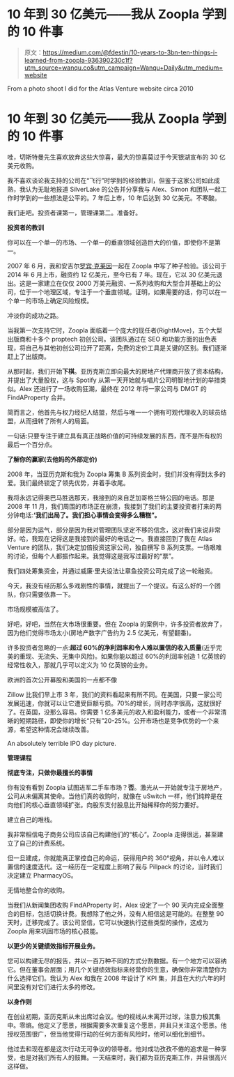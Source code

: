 # 10 年到 30 亿美元——我从 Zoopla 学到的 10 件事

> 原文：<https://medium.com/@fdestin/10-years-to-3bn-ten-things-i-learned-from-zoopla-936390230c1f?utm_source=wanqu.co&utm_campaign=Wanqu+Daily&utm_medium=website>



From a photo shoot I did for the Atlas Venture website circa 2010



# 10 年到 30 亿美元——我从 Zoopla 学到的 10 件事

哇，切斯特曼先生喜欢放弃这些大惊喜，最大的惊喜莫过于今天银湖宣布的 30 亿美元收购。

我不喜欢谈论我支持的公司在“飞行”时学到的经验教训，但鉴于这家公司如此成熟，我认为无耻地报道 SilverLake 的公告并分享我与 Alex、Simon 和团队一起工作时学到的一些想法是公平的。7 年后上市，10 年后达到 30 亿美元。不寒酸。

我们走吧。投资者课第一，管理课第二。准备好。

**投资者的教训**

你可以在一个单一的市场、一个单一的垂直领域创造巨大的价值，即使你不是第一。

2007 年 6 月，我和安吉尔[罗宾·克莱因](https://medium.com/u/fc52fc005a7d?source=post_page-----936390230c1f--------------------------------)一起在 Zoopla 中写了种子检验。该公司于 2014 年 6 月上市，融资约 12 亿美元，至今已有 7 年。现在，它以 30 亿美元退出。这是一家建立在仅仅 2000 万美元融资、一系列收购和大型合并基础上的公司，位于一个地理区域，专注于一个垂直领域。证明，如果需要的话，你可以在一个单一的市场上确定风险规模。

冲淡你的成功之路。

当我第一次支持它时，Zoopla 面临着一个庞大的现任者(RightMove)，五个大型出版商和十多个 proptech 初创公司。该团队通过在 SEO 和功能方面的出色表现，将自己与其他初创公司拉开了距离，免费的定价工具是关键的区别。我们逐渐赶上了出版商。

从那时起，我们开始**下棋**。亚历克斯立即向最大的房地产代理商开放了资本结构，并提出了大量股权，这与 Spotify 从第一天开始就与唱片公司明智地计划的举措类似。Alex 还进行了一场收购狂潮，最终在 2012 年将一家公司与 DMGT 的 FindAProperty 合并。

简而言之，他首先与权力经纪人结盟，然后与唯一一个拥有可观代理收入的球员结盟，从而扭转了所有人的局面。

一句话:只要专注于建立具有真正战略价值的可持续发展的东西，而不是所有权的最后一个百分点。

**了解你的赢家(去他妈的外部定价)**

2008 年，当亚历克斯和我为 Zoopla 筹集 B 系列资金时，我们并没有得到太多的爱。我们最终锁定了领先优势，并着手收尾。

我将永远记得奥巴马胜选那天，我接到的来自芝加哥格兰特公园的电话。那是 2008 年 11 月，我们周围的市场正在崩溃，我接到了我们的主要投资者打来的两分钟电话:**‘我们出局了。我们担心事情会变得多么糟糕”。**

部分是因为运气，部分是因为我对管理团队坚定不移的信念，这对我们来说非常好。哈，我现在记得这是我接到的最好的电话之一。我直接回到了我在 Atlas Venture 的团队，我们决定加倍投资这家公司，独自撰写 B 系列支票。一场艰难的讨论，但每个人都振作起来。我觉得这是我写过最好的“票”。

我们四处筹集资金，并通过威廉·里夫设法让章鱼投资公司完成了这一轮融资。

今天，我没有经历那么多戏剧性的事情，就提出了一个提议。有这么好的一个团队，你只需要依靠一下。

市场规模被高估了。

好吧，好吧，当然在大市场很重要。但在 Zoopla 的案例中，许多投资者放弃了，因为他们觉得市场太小(房地产数字广告约为 2.5 亿美元，有望翻番)。

许多投资者忽略的一点:**超过 60%的净利润率和令人难以置信的收入质量**(近乎完美的重现、无流失、无集中风险)。如果你能以超过 60%的利润率创造 1 亿英镑的经常性收入，那就几乎可以定义为 10 亿英镑的业务。

欧洲的首次公开募股和美国的一点都不像

Zillow 比我们早上市 3 年，我们的资料看起来有所不同。在美国，只要一家公司发展迅速，你就可以让它遭受巨额亏损。70%的增长，同时赤字很高，这就很好了。在英国，没那么容易。你需要 1 亿多美元的收入和盈利能力，或者一个非常清晰的短期路径，即使你的增长“只有”20-25%。公开市场也是竞争优势的一个来源，希望这种情况会继续改善。



An absolutely terrible IPO day picture.



**管理课程**

**彻底专注，只做你最擅长的事情**

你有没有看到 Zoopla 试图进军二手车市场？**否**。激光从一开始就专注于房地产，公司从未偏离其使命。当他们真的收购时，就像在 uSwitch 一样，他们纯粹是在向他们的核心垂直领域扩张。向股东支付股息比开始稀释你的努力要好。

建立自己的堆栈。

我非常相信电子商务公司应该自己构建他们的“核心”。Zoopla 走得很远，甚至建立了自己的计费系统。

但一旦建成，你就能真正掌控自己的命运，获得用户的 360°视角，并以令人难以置信的速度迭代。这一经历在一定程度上影响了我与 Pillpack 的讨论，当时我们决定建立 PharmacyOS。

无情地整合你的收购。

当我们从新闻集团收购 FindAProperty 时，Alex 设定了一个 90 天内完成全面整合的目标，包括切换计费。我想除了他之外，没有人相信这是可能的。在整整 90 天时，迁移完成了。该公司坚信，它可以快速执行这些类型的操作，这成为 Zoopla 用来巩固市场的核心技能。

**以更少的关键绩效指标开展业务。**

您可以构建无尽的报告，并以一百万种不同的方式分割数据。有一个地方可以容纳它。但在董事会层面；用几个关键绩效指标来经营你的生意，确保你非常清楚你为什么选择它们。我认为 Alex 和我在 2008 年设计了 KPI 集，并且在大约六年的时间里没有对它们进行太多的修改。

**以身作则**

在创业初期，亚历克斯从未出席过会议。他的视线从未离开过球，注意力极其集中。零熵。他定义了愿景，根据需要多次重复这个愿景，并且只关注这个愿景。他授权范围很广，但当他觉得行动的任何方面有风险时，他可以细化到细节。

他过去和现在都是这次行动无可争议的领导者。他对成功孜孜不倦的追求是一种享受，也是对我们所有人的鼓舞。一天结束时，我们都为亚历克斯工作，并且很高兴这样做。